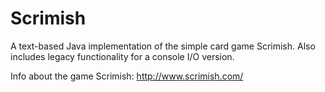 # Scrimish
A text-based Java implementation of the simple card game Scrimish. Also includes legacy functionality for a console I/O version.

Info about the game Scrimish: http://www.scrimish.com/
